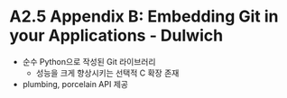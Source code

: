 # A2.5 Appendix B: Embedding Git in your Applications - Dulwich

- 순수 Python으로 작성된 Git 라이브러리
  - 성능을 크게 향상시키는 선택적 C 확장 존재
- plumbing, porcelain API 제공
